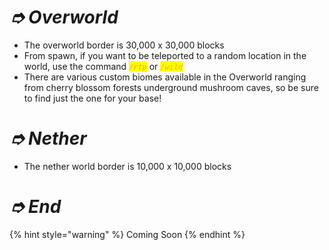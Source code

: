 # _➮ Overworld_

* The overworld border is 30,000 x 30,000 blocks
* From spawn, if you want to be teleported to a random location in the world, use the command _<mark style="color:orange;">`/rtp`</mark> <mark style="color:orange;"></mark><mark style="color:orange;"></mark>_ or _<mark style="color:orange;"></mark> <mark style="color:orange;"></mark><mark style="color:orange;">`/wild`</mark>_
* There are various custom biomes available in the Overworld ranging from cherry blossom forests underground mushroom caves, so be sure to find just the one for your base!

# _➮ Nether_

* The nether world border is 10,000 x 10,000 blocks

# _➮ End_

{% hint style="warning" %}
Coming Soon
{% endhint %}
